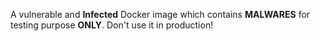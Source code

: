 A vulnerable and **Infected** Docker image which contains **MALWARES** for testing purpose **ONLY**. 
Don't use it in production!
